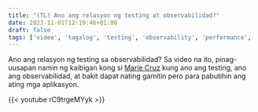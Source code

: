 ```yaml
---
title: "(TL) Ano ang relasyon ng testing at observabilidad?"
date: 2023-11-01T12:19:46+01:00
draft: false
tags: ['video', 'tagalog', 'testing', 'observability', 'performance', 'k6.io', 'grafana labs']
---
```

Ano ang relasyon ng testing sa observabilidad? Sa video na ito, pinag-uusapan namin ng kaibigan kong si [Marie Cruz](https://testingwithmarie.com) kung ano ang testing, ano ang observabilidad, at bakit dapat nating gamitin pero para pabutihin ang ating mga aplikasyon.

{{< youtube rC9trgeMYyk >}}